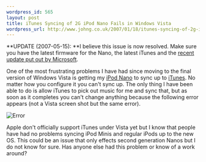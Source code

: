 ```yaml
--- 
wordpress_id: 565
layout: post
title: iTunes Syncing of 2G iPod Nano Fails in Windows Vista
wordpress_url: http://www.johng.co.uk/2007/01/18/itunes-syncing-of-2g-ipod-nano-fails-in-windows-vista/
---
```

**UPDATE (2007-05-15): **I believe this issue is now resolved. Make sure you have the latest firmware for the Nano, the latest iTunes and the <a href="http://support.microsoft.com/kb/936824/">recent update put out by Microsoft</a>.

One of the most frustrating problems I have had since moving to the final version of Windows Vista is getting my <a href="http://www.apple.com/ipodnano/">iPod Nano</a> to sync up to <a href="http://www.apple.com/itunes/">iTunes</a>. No matter how you configure it you can't sync up. The only thing I have been able to do is allow iTunes to pick out music for me and sync that, but as soon as it completes you can't change anything because the following error appears (not a Vista screen shot but the same error).

<img src="http://www.johng.co.uk/wp-content/uploads/2007/01/304820_1.jpg" ilo-full-src="http://www.johng.co.uk/wp-content/uploads/2007/01/304820_1.jpg" id="image382" alt="Error" align="middle" />

Apple don't officially support iTunes under Vista yet but I know that people have had no problems syncing iPod Minis and regular iPods up to the new OS. This could be an issue that only effects second generation Nanos but I do not know for sure. Has anyone else had this problem or know of a work around?
